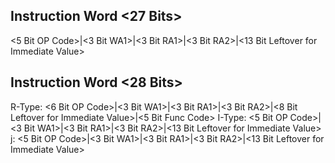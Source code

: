 ## Instruction Word <27 Bits>

<5 Bit OP Code>|<3 Bit WA1>|<3 Bit RA1>|<3 Bit RA2>|<13 Bit Leftover for Immediate Value>

## Instruction Word <28 Bits>

R-Type: <6 Bit OP Code>|<3 Bit WA1>|<3 Bit RA1>|<3 Bit RA2>|<8 Bit Leftover for Immediate Value>|<5 Bit Func Code>
I-Type: <5 Bit OP Code>|<3 Bit WA1>|<3 Bit RA1>|<3 Bit RA2>|<13 Bit Leftover for Immediate Value>
j: <5 Bit OP Code>|<3 Bit WA1>|<3 Bit RA1>|<3 Bit RA2>|<13 Bit Leftover for Immediate Value>
